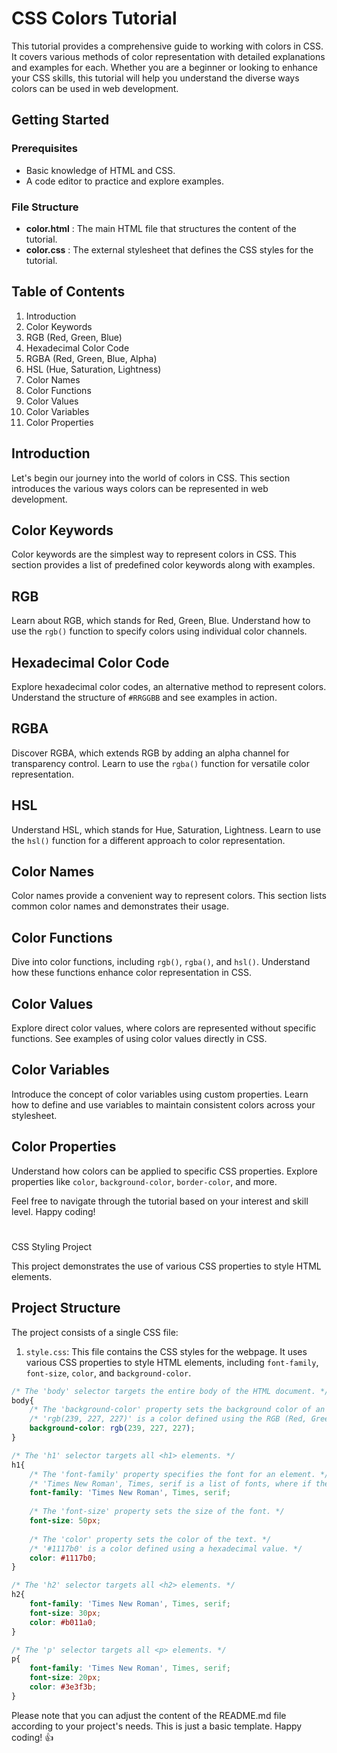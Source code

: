 # CSS Colors Tutorial

This tutorial provides a comprehensive guide to working with colors in CSS. It covers various methods of color representation with detailed explanations and examples for each. Whether you are a beginner or looking to enhance your CSS skills, this tutorial will help you understand the diverse ways colors can be used in web development.

## Getting Started

### Prerequisites

* Basic knowledge of HTML and CSS.
* A code editor to practice and explore examples.

### File Structure

* **color.html** : The main HTML file that structures the content of the tutorial.
* **color.css** : The external stylesheet that defines the CSS styles for the tutorial.

## Table of Contents

1. Introduction
2. Color Keywords
3. RGB (Red, Green, Blue)
4. Hexadecimal Color Code
5. RGBA (Red, Green, Blue, Alpha)
6. HSL (Hue, Saturation, Lightness)
7. Color Names
8. Color Functions
9. Color Values
10. Color Variables
11. Color Properties

## Introduction

Let's begin our journey into the world of colors in CSS. This section introduces the various ways colors can be represented in web development.

## Color Keywords

Color keywords are the simplest way to represent colors in CSS. This section provides a list of predefined color keywords along with examples.

## RGB

Learn about RGB, which stands for Red, Green, Blue. Understand how to use the `rgb()` function to specify colors using individual color channels.

## Hexadecimal Color Code

Explore hexadecimal color codes, an alternative method to represent colors. Understand the structure of `#RRGGBB` and see examples in action.

## RGBA

Discover RGBA, which extends RGB by adding an alpha channel for transparency control. Learn to use the `rgba()` function for versatile color representation.

## HSL

Understand HSL, which stands for Hue, Saturation, Lightness. Learn to use the `hsl()` function for a different approach to color representation.

## Color Names

Color names provide a convenient way to represent colors. This section lists common color names and demonstrates their usage.

## Color Functions

Dive into color functions, including `rgb()`, `rgba()`, and `hsl()`. Understand how these functions enhance color representation in CSS.

## Color Values

Explore direct color values, where colors are represented without specific functions. See examples of using color values directly in CSS.

## Color Variables

Introduce the concept of color variables using custom properties. Learn how to define and use variables to maintain consistent colors across your stylesheet.

## Color Properties

Understand how colors can be applied to specific CSS properties. Explore properties like `color`, `background-color`, `border-color`, and more.

Feel free to navigate through the tutorial based on your interest and skill level. Happy coding!

# 

CSS Styling Project

This project demonstrates the use of various CSS properties to style HTML elements.

## Project Structure

The project consists of a single CSS file:

1. `style.css`: This file contains the CSS styles for the webpage. It uses various CSS properties to style HTML elements, including `font-family`, `font-size`, `color`, and `background-color`.

```css
/* The 'body' selector targets the entire body of the HTML document. */
body{
    /* The 'background-color' property sets the background color of an element. */
    /* 'rgb(239, 227, 227)' is a color defined using the RGB (Red, Green, Blue) model. */
    background-color: rgb(239, 227, 227);
}

/* The 'h1' selector targets all <h1> elements. */
h1{
    /* The 'font-family' property specifies the font for an element. */
    /* 'Times New Roman', Times, serif is a list of fonts, where if the first font is not available, the next font is used, and so on. */
    font-family: 'Times New Roman', Times, serif;
  
    /* The 'font-size' property sets the size of the font. */
    font-size: 50px;
  
    /* The 'color' property sets the color of the text. */
    /* '#1117b0' is a color defined using a hexadecimal value. */
    color: #1117b0;
}

/* The 'h2' selector targets all <h2> elements. */
h2{
    font-family: 'Times New Roman', Times, serif;
    font-size: 30px;
    color: #b011a0;
}

/* The 'p' selector targets all <p> elements. */
p{
    font-family: 'Times New Roman', Times, serif;
    font-size: 20px;
    color: #3e3f3b;
}
```

Please note that you can adjust the content of the README.md file according to your project's needs. This is just a basic template. Happy coding! 👍

